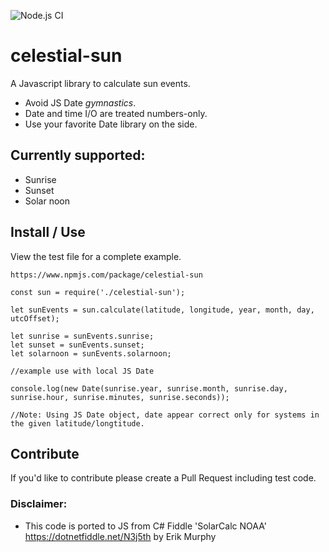 ![Node.js CI](https://github.com/oyve/celestial-sun/workflows/Node.js%20CI/badge.svg?branch=main)
# celestial-sun
A Javascript library to calculate sun events.

- Avoid JS Date *gymnastics*.
- Date and time I/O are treated numbers-only.
- Use your favorite Date library on the side.

## Currently supported:

* Sunrise
* Sunset
* Solar noon

## Install / Use
View the test file for a complete example.
```
https://www.npmjs.com/package/celestial-sun
```

```
const sun = require('./celestial-sun');

let sunEvents = sun.calculate(latitude, longitude, year, month, day, utcOffset);

let sunrise = sunEvents.sunrise;
let sunset = sunEvents.sunset;
let solarnoon = sunEvents.solarnoon;

//example use with local JS Date

console.log(new Date(sunrise.year, sunrise.month, sunrise.day, sunrise.hour, sunrise.minutes, sunrise.seconds));

//Note: Using JS Date object, date appear correct only for systems in the given latitude/longtitude.
```

## Contribute
If you'd like to contribute please create a Pull Request including test code.

### Disclaimer:
* This code is ported to JS from C# Fiddle 'SolarCalc NOAA' https://dotnetfiddle.net/N3j5th by Erik Murphy
